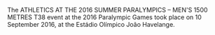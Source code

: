 The ATHLETICS AT THE 2016 SUMMER PARALYMPICS – MEN'S 1500 METRES T38 event at the 2016 Paralympic Games took place on 10 September 2016, at the Estádio Olímpico João Havelange.
